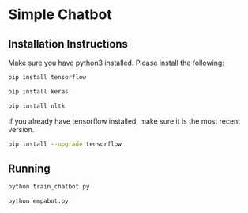 # Simple Chatbot

## Installation Instructions
Make sure you have python3 installed. Please install the following:
```bash
pip install tensorflow
```
```bash
pip install keras
```
```bash
pip install nltk
```

If you already have tensorflow installed, make sure it is the most recent version.
```bash
pip install --upgrade tensorflow
```

## Running

```bash
python train_chatbot.py
```

```bash
python empabot.py
```
